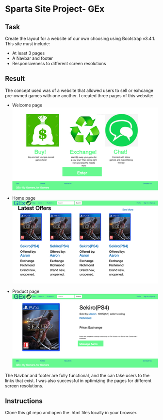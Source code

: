 # Sparta Site Project- GEx

## __Task__
Create the layout for a website of our own choosing using Bootstrap v3.4.1. This site must include:

* At least 3 pages
* A Navbar and footer
* Responsiveness to different screen resolutions

## __Result__

The concept used was of a website that allowed users to sell or exhcange pre-owned games with one another. I created three pages of this website:

* Welcome page
![](welcome.png)

* Home page
![](home.png)

* Product page
![](product.png)

The Navbar and footer are fully functional, and the can take users to the links that exist. I was also successful in optimizing the pages for different screen resolutions.

## **Instructions**
Clone this git repo and open the .html files locally in your browser.
